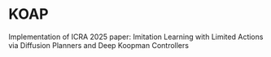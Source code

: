 # KOAP
Implementation of ICRA 2025 paper: Imitation Learning with Limited Actions via Diffusion Planners and Deep Koopman Controllers
